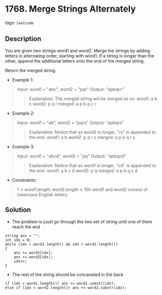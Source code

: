 # 1768. Merge Strings Alternately
###### tags: `leetcode`
## Description
You are given two strings word1 and word2. Merge the strings by adding letters in alternating order, starting with word1. If a string is longer than the other, append the additional letters onto the end of the merged string.

Return the merged string.

- Example 1:

>Input: word1 = "abc", word2 = "pqr"
Output: "apbqcr"
>>Explanation: The merged string will be merged as so:
word1:  a   b   c
word2:    p   q   r
merged: a p b q c r

- Example 2:

>Input: word1 = "ab", word2 = "pqrs"
Output: "apbqrs"
>>Explanation: Notice that as word2 is longer, "rs" is appended to the end.
word1:  a   b
word2:    p   q   r   s
merged: a p b q   r   s

- Example 3:

>Input: word1 = "abcd", word2 = "pq"
Output: "apbqcd"
>>Explanation: Notice that as word1 is longer, "cd" is appended to the end.
word1:  a   b   c   d
word2:    p   q
merged: a p b q c   d

- Constraints:

>$1 \leq word1.length, word2.length \leq 100$
word1 and word2 consist of lowercase English letters.

## Solution
- The problem is jusst go through the two set of string until one of them reach the end
```cpp=
string ans = "";
int idx = 0;
while (idx < word1.length() && idx < word2.length())
{
    ans += word1[idx];
    ans += word2[idx];
    idx++;
}
```
- The rest of the string should be concanated in the back
```cpp=
if (idx < word1.length()) ans += word1.substr(idx);
else if (idx < word2.length()) ans += word2.substr(idx);
```
